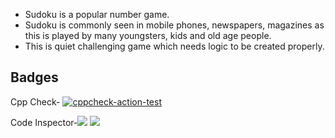 - Sudoku is a popular number game. 
- Sudoku is commonly seen in mobile phones, newspapers, magazines as this is played by many youngsters, kids and old age people. 
- This is quiet challenging game which needs logic to be created properly.

## Badges

Cpp Check- [![cppcheck-action-test](https://github.com/JanhaviGomase/M1_Game_Sudoku/actions/workflows/cppcheck.yml/badge.svg)](https://github.com/JanhaviGomase/M1_Game_Sudoku/actions/workflows/cppcheck.yml)

Code Inspector-![](https://api.codiga.io/project/29841/score/svg)
![](https://api.codiga.io/project/29841/status/svg)
